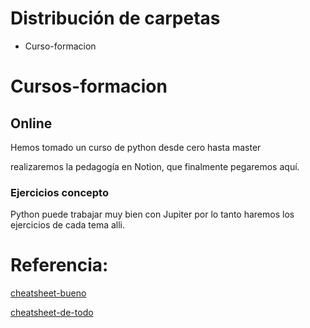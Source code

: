 # Distribución de carpetas

* Curso-formacion
  


# Cursos-formacion

## Online 

Hemos tomado un curso de python desde cero hasta master

realizaremos la pedagogía en Notion, que finalmente pegaremos aquí.


### Ejercicios concepto

Python puede trabajar muy bien con Jupiter por lo tanto haremos los ejercicios de cada tema alli.

# Referencia:

[cheatsheet-bueno](https://cheatography.com/diegojserrano/cheat-sheets/python-variables-y-operadores/)

[cheatsheet-de-todo](https://www.ironhack.com/es/es/blog/los-mejores-cheatsheets-para-data-science)